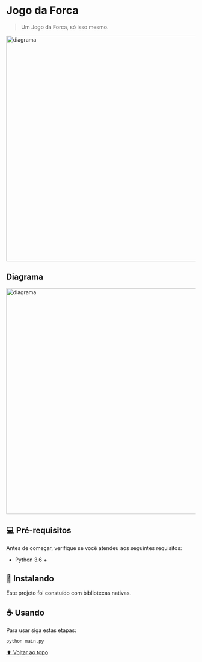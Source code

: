 # Jogo da Forca

> Um Jogo da Forca, só isso mesmo.

<img src="https://user-images.githubusercontent.com/92966154/141889480-b8386dc3-f2a3-4db8-80cb-9d72cf45d9ea.png" alt="diagrama" width="600">

## Diagrama

<img src="https://user-images.githubusercontent.com/92966154/141891450-56b7bac9-1b6d-43b3-bb46-7c5928596ba0.png" alt="diagrama" width="600">

## 💻 Pré-requisitos

Antes de começar, verifique se você atendeu aos seguintes requisitos:
* Python 3.6 +

## 🚀 Instalando

Este projeto foi constuído com bibliotecas nativas.

## ☕ Usando 

Para usar siga estas etapas:

```
python main.py
```

[⬆ Voltar ao topo](#nome-do-projeto)<br>